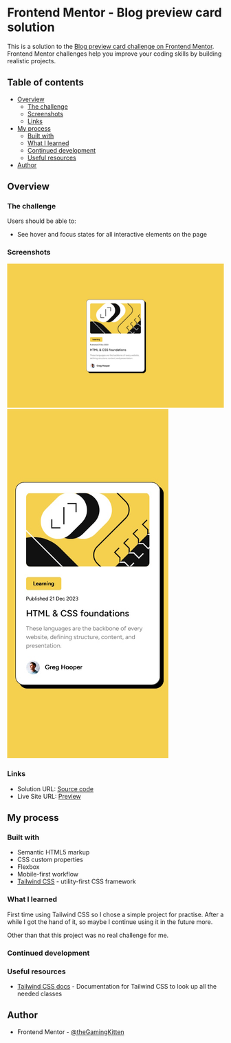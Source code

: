# Frontend Mentor - Blog preview card solution

This is a solution to the [Blog preview card challenge on Frontend Mentor](https://www.frontendmentor.io/challenges/blog-preview-card-ckPaj01IcS). Frontend Mentor challenges help you improve your coding skills by building realistic projects. 

## Table of contents

- [Overview](#overview)
  - [The challenge](#the-challenge)
  - [Screenshots](#screenshots)
  - [Links](#links)
- [My process](#my-process)
  - [Built with](#built-with)
  - [What I learned](#what-i-learned)
  - [Continued development](#continued-development)
  - [Useful resources](#useful-resources)
- [Author](#author)

## Overview

### The challenge

Users should be able to:

- See hover and focus states for all interactive elements on the page

### Screenshots

![](./screenshot.jpg)
![](./screenshot_mobile.jpg)

### Links

- Solution URL: [Source code](https://github.com/theGamingKitten/blog-preview-card-main)
- Live Site URL: [Preview](https://thegamingkitten.github.io/blog-preview-card-main/)

## My process

### Built with

- Semantic HTML5 markup
- CSS custom properties
- Flexbox
- Mobile-first workflow
- [Tailwind CSS](https://tailwindcss.com/) - utility-first CSS framework

### What I learned

First time using Tailwind CSS so I chose a simple project for practise. After a while I got the hand of it, so maybe I continue using it in the future more.

Other than that this project was no real challenge for me.

### Continued development



### Useful resources

- [Tailwind CSS docs](https://tailwindcss.com/) - Documentation for Tailwind CSS to look up all the needed classes

## Author

- Frontend Mentor - [@theGamingKitten](https://www.frontendmentor.io/profile/theGamingKitten)